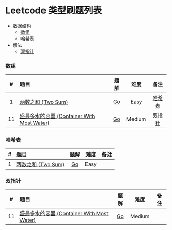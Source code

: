 # Leetcode 类型刷题列表

- 数据结构
    - [数组](###数组)
    - [哈希表](###哈希表)
- 解法
    - [双指针](###双指针)

### 数组
| # | 题目 | 题解 | 难度 | 备注 |
| :-: | :- | :-: | :-: | :-: |
| 1 | [ 两数之和 (Two Sum) ](https://leetcode-cn.com/problems/two-sum/) | [Go](/algorithm/leetcode/two_sum.md) | Easy | [哈希表](###哈希表) |
| 11 | [ 盛最多水的容器 (Container With Most Water) ](https://leetcode-cn.com/problems/container-with-most-water/) | [Go](/algorithm/leetcode/container_with_most_water.md) | Medium | [双指针](###双指针) |

### 哈希表
| # | 题目 | 题解 | 难度 | 备注 |
| :-: | :- | :-: | :-: | :-: |
| 1 | [ 两数之和 (Two Sum) ](https://leetcode-cn.com/problems/two-sum/) | [Go](/algorithm/leetcode/two_sum.md) | Easy |  |

### 双指针
| # | 题目 | 题解 | 难度 | 备注 |
| :-: | :- | :-: | :-: | :-: |
| 11 | [ 盛最多水的容器 (Container With Most Water) ](https://leetcode-cn.com/problems/container-with-most-water/) | [Go](/algorithm/leetcode/container_with_most_water.md) | Medium |  |
